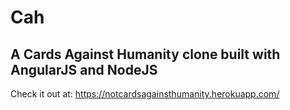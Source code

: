 # Cah

## A Cards Against Humanity clone built with AngularJS and NodeJS

Check it out at: https://notcardsagainsthumanity.herokuapp.com/